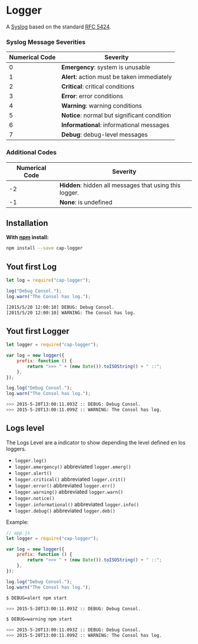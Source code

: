 # Logger

A [Syslog](https://en.wikipedia.org/wiki/Syslog) based on the standard [RFC 5424](https://tools.ietf.org/html/rfc5424#page-11).



### Syslog Message Severities

| Numerical Code | Severity |
| -------------- | --- |
| 0 | **Emergency**: system is unusable |
| 1 | **Alert**: action must be taken immediately |
| 2 | **Critical**: critical conditions |
| 3 | **Error**: error conditions |
| 4 | **Warning**: warning conditions |
| 5 | **Notice**: normal but significant condition |
| 6 | **Informational**: informational messages |
| 7 | **Debug**: debug-level messages |



### Additional Codes

| Numerical Code | Severity |
| -------------- | --- |
| -2 | **Hidden**: hidden all messages that using this logger. |
| -1 | **None**: is undefined |



## Installation

**With [npm](https://www.npmjs.com/) install:**

```bash
npm install --save cap-logger
```


## Yout first Log

```javascript
let log = require("cap-logger");

log("Debug Consol.");
log.warn("The Consol has log.");
```

```bash
[2015/5/20 12:00:10] DEBUG: Debug Consol.
[2015/5/20 12:00:10] WARNING: The Consol has log.
```


## Yout first Logger

```javascript
let logger = require("cap-logger");

var log = new logger({
	prefix: function () {
		return ">>> " + (new Date()).toISOString() + " ::";
	},
});

log.log("Debug Consol.");
log.warn("The Consol has log.");
```

```bash
>>> 2015-5-20T13:00:11.093Z :: DEBUG: Debug Consol.
>>> 2015-5-20T13:00:11.099Z :: WARNING: The Consol has log.
```


## Logs level

The Logs Level are a indicator to show depending the level defined en los loggers.

- `logger.log()`
- `logger.emergency()` abbreviated `logger.emerg()`
- `logger.alert()`
- `logger.critical()` abbreviated `logger.crit()`
- `logger.error()` abbreviated `logger.err()`
- `logger.warning()` abbreviated `logger.warn()`
- `logger.notice()`
- `logger.informational()` abbreviated `logger.info()`
- `logger.debug()` abbreviated `logger.deb()`


Example:

```javascript
// app.js
let logger = require("cap-logger");

var log = new logger({
	prefix: function () {
		return ">>> " + (new Date()).toISOString() + " ::";
	},
});

log.log("Debug Consol.");
log.warn("The Consol has log.");
```

```bash
$ DEBUG=alert npm start

>>> 2015-5-20T13:00:11.093Z :: DEBUG: Debug Consol.
```

```bash
$ DEBUG=warning npm start

>>> 2015-5-20T13:00:11.093Z :: DEBUG: Debug Consol.
>>> 2015-5-20T13:00:11.099Z :: WARNING: The Consol has log.
```


